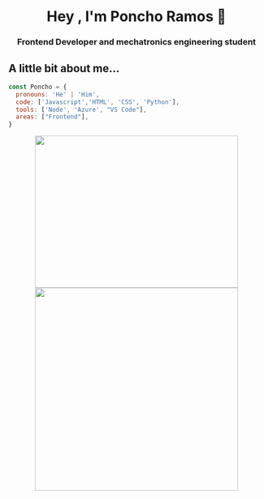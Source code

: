 <h1 align="center">Hey , I'm Poncho Ramos 👋</h1>
<h3 align="center">Frontend Developer and mechatronics engineering student</h3>

## A little bit about me...

```javascript
const Poncho = {
  pronouns: 'He' | 'Him',
  code: ['Javascript','HTML', 'CSS', 'Python'], 
  tools: ['Node', 'Azure', "VS Code"],
  areas: ["Frontend"],
}
```
<div align="center">
  <a href="https://github.com/alfonso-ramos">
    <img height="300em" width="400em" src="https://github-readme-stats.vercel.app/api?username=alfonso-ramos&show_icons=true&theme=tokyonight"/>
        <img h width="400em" src="https://github-readme-stats.vercel.app/api/top-langs/?username=alfonso-ramos&layout=compact&theme=tokyonight"/>
</div>
